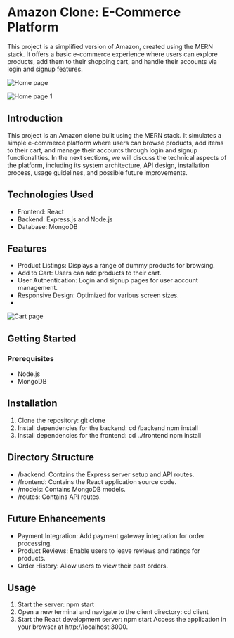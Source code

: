 # Amazon Clone: E-Commerce Platform
This project is a simplified version of Amazon, created using the MERN stack. It offers a basic e-commerce experience where users can explore products, add them to their shopping cart, and handle their accounts via login and signup features.

![Home page](https://github.com/user-attachments/assets/d2f55aff-41d8-491e-a6dd-d6dd2f82baf8)

![Home page 1](https://github.com/user-attachments/assets/8b67ced1-9439-43ff-a7a3-181b06e1d889)

## Introduction
This project is an Amazon clone built using the MERN stack. It simulates a simple e-commerce platform where users can browse products, add items to their cart, and manage their accounts through login and signup functionalities.
In the next sections, we will discuss the technical aspects of the platform, including its system architecture, API design, installation process, usage guidelines, and possible future improvements.


## Technologies Used
* Frontend: React
* Backend: Express.js and Node.js
* Database: MongoDB


## Features
* Product Listings: Displays a range of dummy products for browsing.
* Add to Cart: Users can add products to their cart.
* User Authentication: Login and signup pages for user account management.
* Responsive Design: Optimized for various screen sizes.
* 
![Cart page](https://github.com/user-attachments/assets/e6665641-1a9d-488e-96ae-2cff42ab0c62)


## Getting Started
### Prerequisites
* Node.js
* MongoDB

## Installation
1. Clone the repository:
git clone <repository-url>
2. Install dependencies for the backend:
cd <project-directory>/backend
npm install
3. Install dependencies for the frontend:
cd ../frontend
npm install

## Directory Structure
* /backend: Contains the Express server setup and API routes.
* /frontend: Contains the React application source code.
* /models: Contains MongoDB models.
* /routes: Contains API routes.

## Future Enhancements
* Payment Integration: Add payment gateway integration for order processing.
* Product Reviews: Enable users to leave reviews and ratings for products.
* Order History: Allow users to view their past orders.

## Usage
1. Start the server: npm start
2. Open a new terminal and navigate to the client directory: cd client
3. Start the React development server: npm start
Access the application in your browser at http://localhost:3000.
